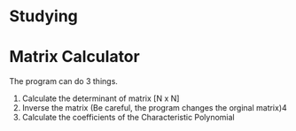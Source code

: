 # Studying
# Matrix Calculator
The program can do 3 things.
1. Calculate the determinant of matrix [N x N]
2. Inverse the matrix (Be careful, the program changes the orginal matrix)4
3. Calculate the coefficients of the Characteristic Polynomial
